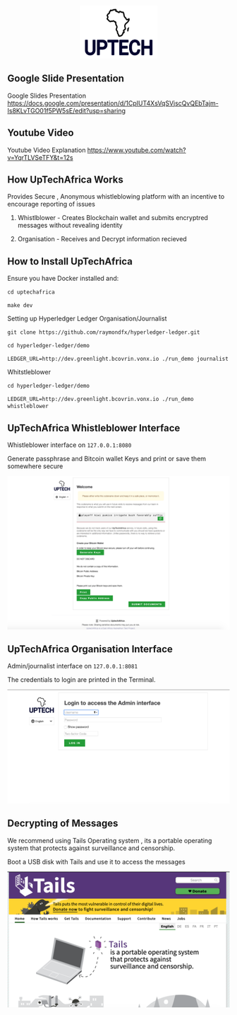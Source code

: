 <p align="center">
  <img src="/securedrop/static/i/logo.png" width="175" height="120">
</p>

## Google Slide Presentation

Google Slides Presentation    https://docs.google.com/presentation/d/1CpIUT4XsVqSVjscQvQEbTajm-Is8KLvTGO01f5PW5sE/edit?usp=sharing
## Youtube Video
Youtube Video Explanation https://www.youtube.com/watch?v=YqrTLVSeTFY&t=12s

## How UpTechAfrica Works
Provides Secure , Anonymous whistleblowing platform with an incentive to encourage reporting of issues

1. Whistlblower - Creates Blockchain wallet and submits encryptred messages without revealing identity

2. Organisation - Receives and Decrypt information recieved
## How to Install UpTechAfrica
Ensure you have Docker installed and:
```
cd uptechafrica
```
```
make dev
```

Setting up Hyperledger Ledger
Organisation/Journalist
```
git clone https://github.com/raymondfx/hyperledger-ledger.git
```
```
cd hyperledger-ledger/demo
```
```
LEDGER_URL=http://dev.greenlight.bcovrin.vonx.io ./run_demo journalist
```
Whitstleblower 
```
cd hyperledger-ledger/demo
```
```
LEDGER_URL=http://dev.greenlight.bcovrin.vonx.io ./run_demo whistleblower
```

## UpTechAfrica Whistleblower Interface

Whistleblower interface on `127.0.0.1:8080`

Generate passphrase and Bitcoin wallet Keys and print or save them somewhere secure

![Alt text](whistleblower.png?raw=true "Whistleblower")


## UpTechAfrica Organisation Interface
Admin/journalist interface on `127.0.0.1:8081`

The credentials to login are printed in the Terminal.

![Alt text](organisation.png?raw=true "Organisation")


## Decrypting of Messages
We recommend using Tails Operating system , its a portable operating system
that protects against surveillance and censorship.

Boot a USB disk with Tails and use it to access the messages

![Alt text](tails.png?raw=true "Tails")




